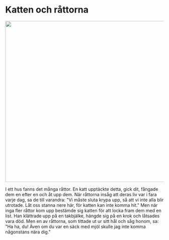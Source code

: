 # Katten och råttorna

<img src="img/avif/06.png" width="512">

I ett hus fanns det många råttor. En katt upptäckte detta, gick dit, fångade dem en efter en och åt upp dem. När råttorna insåg att deras liv var i fara varje dag, sa de till varandra: "Vi måste sluta krypa upp, så att vi inte alla blir utrotade. Låt oss stanna nere här, för katten kan inte komma hit." Men när inga fler råttor kom upp bestämde sig katten för att locka fram dem med en list. Han klättrade upp på en takbjälke, hängde sig på en krok och låtsades vara död. Men en av råttorna, som tittade ut ur sitt hål och såg honom, sa: "Ha ha, du! Även om du var en säck med mjöl skulle jag inte komma någonstans nära dig."
